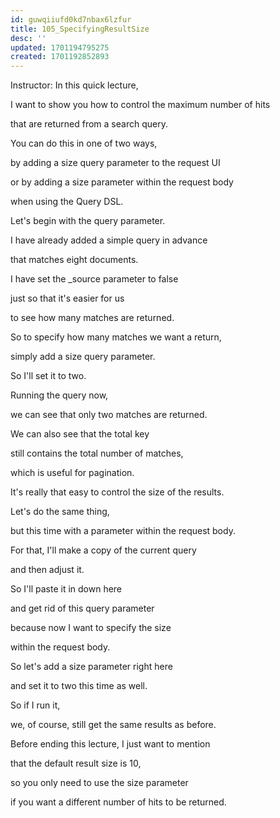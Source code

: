 ```yaml
---
id: guwqiiufd0kd7nbax6lzfur
title: 105_SpecifyingResultSize
desc: ''
updated: 1701194795275
created: 1701192852893
---
```

Instructor: In this quick lecture,

I want to show you how to control the maximum number of hits

that are returned from a search query.

You can do this in one of two ways,

by adding a size query parameter to the request UI

or by adding a size parameter within the request body

when using the Query DSL.

Let's begin with the query parameter.

I have already added a simple query in advance

that matches eight documents.

I have set the _source parameter to false

just so that it's easier for us

to see how many matches are returned.

So to specify how many matches we want a return,

simply add a size query parameter.

So I'll set it to two.

Running the query now,

we can see that only two matches are returned.

We can also see that the total key

still contains the total number of matches,

which is useful for pagination.

It's really that easy to control the size of the results.

Let's do the same thing,

but this time with a parameter within the request body.

For that, I'll make a copy of the current query

and then adjust it.

So I'll paste it in down here

and get rid of this query parameter

because now I want to specify the size

within the request body.

So let's add a size parameter right here

and set it to two this time as well.

So if I run it,

we, of course, still get the same results as before.

Before ending this lecture, I just want to mention

that the default result size is 10,

so you only need to use the size parameter

if you want a different number of hits to be returned.